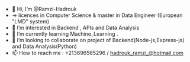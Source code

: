 - 👋 Hi, I’m @Ramzi-Hadrouk 
- -> licences in Computer Science & master in Data Engineer  (European "LMD" system)
- 👀 I’m interested in Backend , APIs and Data Analysis
- 🌱 I’m currently learning   Machine_Learning .
- 💞️ I’m looking to collaborate on project of Backend(Node-js,Express-js) and Data Analysis(Python)
- 📫 How to reach me : +213696565296 / hadrouk_ramzi_@hotmail.com

